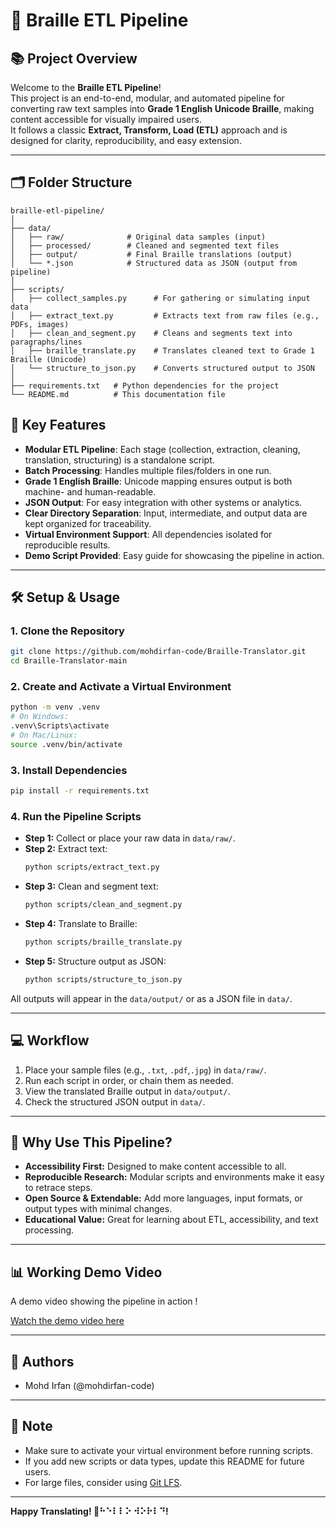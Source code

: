 # 🦾 Braille ETL Pipeline

## 📚 Project Overview

Welcome to the **Braille ETL Pipeline**!  
This project is an end-to-end, modular, and automated pipeline for converting raw text samples into **Grade 1 English Unicode Braille**, making content accessible for visually impaired users.  
It follows a classic **Extract, Transform, Load (ETL)** approach and is designed for clarity, reproducibility, and easy extension.

---

## 🗂️ Folder Structure

```
braille-etl-pipeline/
│
├── data/
│   ├── raw/              # Original data samples (input)
│   ├── processed/        # Cleaned and segmented text files
│   ├── output/           # Final Braille translations (output)
│   └── *.json            # Structured data as JSON (output from pipeline)
│
├── scripts/
│   ├── collect_samples.py      # For gathering or simulating input data
│   ├── extract_text.py         # Extracts text from raw files (e.g., PDFs, images)
│   ├── clean_and_segment.py    # Cleans and segments text into paragraphs/lines
│   ├── braille_translate.py    # Translates cleaned text to Grade 1 Braille (Unicode)
│   └── structure_to_json.py    # Converts structured output to JSON
│
├── requirements.txt   # Python dependencies for the project
└── README.md          # This documentation file
```

## 🚀 Key Features

- **Modular ETL Pipeline**: Each stage (collection, extraction, cleaning, translation, structuring) is a standalone script.
- **Batch Processing**: Handles multiple files/folders in one run.
- **Grade 1 English Braille**: Unicode mapping ensures output is both machine- and human-readable.
- **JSON Output**: For easy integration with other systems or analytics.
- **Clear Directory Separation**: Input, intermediate, and output data are kept organized for traceability.
- **Virtual Environment Support**: All dependencies isolated for reproducible results.
- **Demo Script Provided**: Easy guide for showcasing the pipeline in action.

---

## 🛠️ Setup & Usage

### 1. **Clone the Repository**
```sh
git clone https://github.com/mohdirfan-code/Braille-Translator.git
cd Braille-Translator-main
```

### 2. **Create and Activate a Virtual Environment**
```sh
python -m venv .venv
# On Windows:
.venv\Scripts\activate
# On Mac/Linux:
source .venv/bin/activate
```

### 3. **Install Dependencies**
```sh
pip install -r requirements.txt
```

### 4. **Run the Pipeline Scripts**
- **Step 1:** Collect or place your raw data in `data/raw/`.
- **Step 2:** Extract text:
  ```sh
  python scripts/extract_text.py
  ```
- **Step 3:** Clean and segment text:
  ```sh
  python scripts/clean_and_segment.py
  ```
- **Step 4:** Translate to Braille:
  ```sh
  python scripts/braille_translate.py
  ```
- **Step 5:** Structure output as JSON:
  ```sh
  python scripts/structure_to_json.py
  ```

All outputs will appear in the `data/output/` or as a JSON file in `data/`.

---

## 💻 Workflow

1. Place your sample files (e.g., `.txt`, `.pdf`,`.jpg`) in `data/raw/`.
2. Run each script in order, or chain them as needed.
3. View the translated Braille output in `data/output/`.
4. Check the structured JSON output in `data/`.

---

## 🌟 Why Use This Pipeline?

- **Accessibility First:** Designed to make content accessible to all.
- **Reproducible Research:** Modular scripts and environments make it easy to retrace steps.
- **Open Source & Extendable:** Add more languages, input formats, or output types with minimal changes.
- **Educational Value:** Great for learning about ETL, accessibility, and text processing.

---

## 📊 Working Demo Video 

A demo video showing the pipeline in action ! 

[Watch the demo video here](https://drive.google.com/file/d/1LC9uHloRUpQWZuIDCH5PreOn5wgmi6-T/view?usp=sharing)

---

## 📝 Authors

- Mohd Irfan (@mohdirfan-code)

---

## 📝 Note 

- Make sure to activate your virtual environment before running scripts.
- If you add new scripts or data types, update this README for future users.
- For large files, consider using [Git LFS](https://git-lfs.github.com/).

---

**Happy Translating! 🦾⠓⠑⠇⠇⠕ ⠺⠕⠗⠇⠙!**
